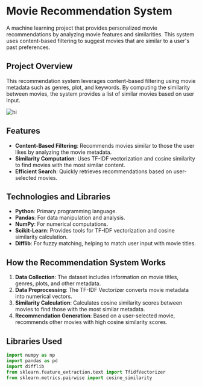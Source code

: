# Movie Recommendation System

A machine learning project that provides personalized movie recommendations by analyzing movie features and similarities. This system uses content-based filtering to suggest movies that are similar to a user's past preferences.

## Project Overview
This recommendation system leverages content-based filtering using movie metadata such as genres, plot, and keywords. By computing the similarity between movies, the system provides a list of similar movies based on user input.

![hi](https://www.heartoflongmont.org/wp-content/uploads/2019/02/Movie-Recommendation.jpg)

## Features
- **Content-Based Filtering**: Recommends movies similar to those the user likes by analyzing the movie metadata.
- **Similarity Computation**: Uses TF-IDF vectorization and cosine similarity to find movies with the most similar content.
- **Efficient Search**: Quickly retrieves recommendations based on user-selected movies.

## Technologies and Libraries
- **Python**: Primary programming language.
- **Pandas**: For data manipulation and analysis.
- **NumPy**: For numerical computations.
- **Scikit-Learn**: Provides tools for TF-IDF vectorization and cosine similarity calculation.
- **Difflib**: For fuzzy matching, helping to match user input with movie titles.

## How the Recommendation System Works
1. **Data Collection**: The dataset includes information on movie titles, genres, plots, and other metadata.
2. **Data Preprocessing**: The TF-IDF Vectorizer converts movie metadata into numerical vectors.
3. **Similarity Calculation**: Calculates cosine similarity scores between movies to find those with the most similar metadata.
4. **Recommendation Generation**: Based on a user-selected movie, recommends other movies with high cosine similarity scores.

## Libraries Used
```python
import numpy as np
import pandas as pd
import difflib
from sklearn.feature_extraction.text import TfidfVectorizer
from sklearn.metrics.pairwise import cosine_similarity
